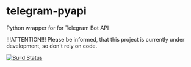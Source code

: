 # telegram-pyapi
Python wrapper for for Telegram Bot API

!!!ATTENTION!!!
Please be informed, that this project is currently under development, so don't rely on code.

[![Build Status](https://travis-ci.org/romanjoe/telegram-pyapi.svg?branch=master)](https://travis-ci.org/romanjoe/telegram-pyapi)